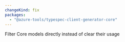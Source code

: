```yaml
---
changeKind: fix
packages:
  - "@azure-tools/typespec-client-generator-core"
---
```


Filter Core models directly instead of clear their usage